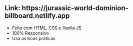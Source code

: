 <h2>Link: https://jurassic-world-dominion-billboard.netlify.app</h2>

<ul>
    <li>Feito com HTML, CSS e Vanila JS</li>
    <li>100% Responsivo</li>
    <li>Usa as boas praticas</li>
</ul>

